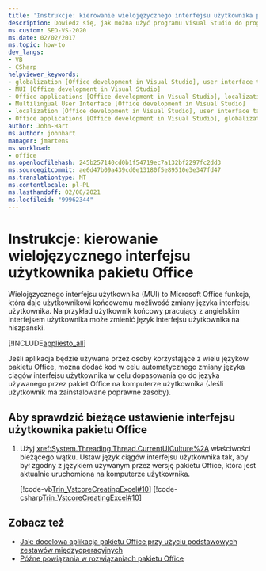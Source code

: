 ```yaml
---
title: 'Instrukcje: kierowanie wielojęzycznego interfejsu użytkownika pakietu Office'
description: Dowiedz się, jak można użyć programu Visual Studio do programistycznego ukierunkowania Microsoft Office wielojęzycznego interfejsu użytkownika.
ms.custom: SEO-VS-2020
ms.date: 02/02/2017
ms.topic: how-to
dev_langs:
- VB
- CSharp
helpviewer_keywords:
- globalization [Office development in Visual Studio], user interface targeting
- MUI [Office development in Visual Studio]
- Office applications [Office development in Visual Studio], localization
- Multilingual User Interface [Office development in Visual Studio]
- localization [Office development in Visual Studio], user interface targeting
- Office applications [Office development in Visual Studio], globalization
author: John-Hart
ms.author: johnhart
manager: jmartens
ms.workload:
- office
ms.openlocfilehash: 245b257140cd0b1f54719ec7a132bf2297fc2dd3
ms.sourcegitcommit: ae6d47b09a439cd0e13180f5e89510e3e347fd47
ms.translationtype: MT
ms.contentlocale: pl-PL
ms.lasthandoff: 02/08/2021
ms.locfileid: "99962344"
---
```

# <a name="how-to-target-the-office-multilingual-user-interface"></a>Instrukcje: kierowanie wielojęzycznego interfejsu użytkownika pakietu Office
  Wielojęzycznego interfejsu użytkownika (MUI) to Microsoft Office funkcja, która daje użytkownikowi końcowemu możliwość zmiany języka interfejsu użytkownika. Na przykład użytkownik końcowy pracujący z angielskim interfejsem użytkownika może zmienić język interfejsu użytkownika na hiszpański.

 [!INCLUDE[appliesto_all](../vsto/includes/appliesto-all-md.md)]

 Jeśli aplikacja będzie używana przez osoby korzystające z wielu języków pakietu Office, można dodać kod w celu automatycznego zmiany języka ciągów interfejsu użytkownika w celu dopasowania go do języka używanego przez pakiet Office na komputerze użytkownika (Jeśli użytkownik ma zainstalowane poprawne zasoby).

## <a name="to-check-the-current-office-ui-setting"></a>Aby sprawdzić bieżące ustawienie interfejsu użytkownika pakietu Office

1. Użyj <xref:System.Threading.Thread.CurrentUICulture%2A> właściwości bieżącego wątku. Ustaw język ciągów interfejsu użytkownika tak, aby był zgodny z językiem używanym przez wersję pakietu Office, która jest aktualnie uruchomiona na komputerze użytkownika.

     [!code-vb[Trin_VstcoreCreatingExcel#10](../vsto/codesnippet/VisualBasic/Trin_VstcoreCreatingExcelVB/Sheet1.vb#10)]
     [!code-csharp[Trin_VstcoreCreatingExcel#10](../vsto/codesnippet/CSharp/Trin_VstcoreCreatingExcelCS/Sheet1.cs#10)]

## <a name="see-also"></a>Zobacz też
- [Jak: docelowa aplikacja pakietu Office przy użyciu podstawowych zestawów międzyoperacyjnych](../vsto/how-to-target-office-applications-through-primary-interop-assemblies.md)
- [Późne powiązania w rozwiązaniach pakietu Office](../vsto/late-binding-in-office-solutions.md)
